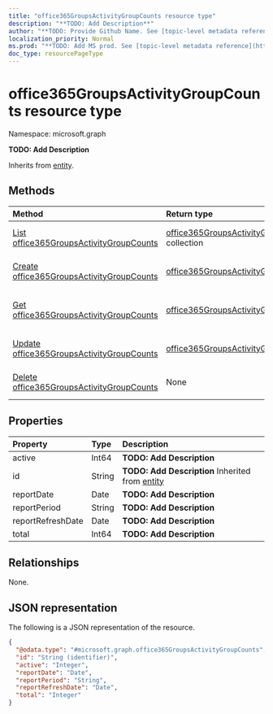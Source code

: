 ```yaml
---
title: "office365GroupsActivityGroupCounts resource type"
description: "**TODO: Add Description**"
author: "**TODO: Provide Github Name. See [topic-level metadata reference](https://msgo.azurewebsites.net/add/document/guidelines/metadata.html#topic-level-metadata)**"
localization_priority: Normal
ms.prod: "**TODO: Add MS prod. See [topic-level metadata reference](https://msgo.azurewebsites.net/add/document/guidelines/metadata.html#topic-level-metadata)**"
doc_type: resourcePageType
---
```


# office365GroupsActivityGroupCounts resource type

Namespace: microsoft.graph



**TODO: Add Description**


Inherits from [entity](../resources/entity.md).

## Methods
|Method|Return type|Description|
|:---|:---|:---|
|[List office365GroupsActivityGroupCounts](../api/office365groupsactivitygroupcounts-list.md)|[office365GroupsActivityGroupCounts](../resources/office365groupsactivitygroupcounts.md) collection|Get a list of the [office365GroupsActivityGroupCounts](../resources/office365groupsactivitygroupcounts.md) objects and their properties.|
|[Create office365GroupsActivityGroupCounts](../api/office365groupsactivitygroupcounts-create.md)|[office365GroupsActivityGroupCounts](../resources/office365groupsactivitygroupcounts.md)|Create a new [office365GroupsActivityGroupCounts](../resources/office365groupsactivitygroupcounts.md) object.|
|[Get office365GroupsActivityGroupCounts](../api/office365groupsactivitygroupcounts-get.md)|[office365GroupsActivityGroupCounts](../resources/office365groupsactivitygroupcounts.md)|Read the properties and relationships of an [office365GroupsActivityGroupCounts](../resources/office365groupsactivitygroupcounts.md) object.|
|[Update office365GroupsActivityGroupCounts](../api/office365groupsactivitygroupcounts-update.md)|[office365GroupsActivityGroupCounts](../resources/office365groupsactivitygroupcounts.md)|Update the properties of an [office365GroupsActivityGroupCounts](../resources/office365groupsactivitygroupcounts.md) object.|
|[Delete office365GroupsActivityGroupCounts](../api/office365groupsactivitygroupcounts-delete.md)|None|Deletes an [office365GroupsActivityGroupCounts](../resources/office365groupsactivitygroupcounts.md) object.|

## Properties
|Property|Type|Description|
|:---|:---|:---|
|active|Int64|**TODO: Add Description**|
|id|String|**TODO: Add Description** Inherited from [entity](../resources/entity.md)|
|reportDate|Date|**TODO: Add Description**|
|reportPeriod|String|**TODO: Add Description**|
|reportRefreshDate|Date|**TODO: Add Description**|
|total|Int64|**TODO: Add Description**|

## Relationships
None.

## JSON representation
The following is a JSON representation of the resource.
<!-- {
  "blockType": "resource",
  "keyProperty": "id",
  "@odata.type": "microsoft.graph.office365GroupsActivityGroupCounts",
  "baseType": "microsoft.graph.entity",
  "openType": false
}
-->
``` json
{
  "@odata.type": "#microsoft.graph.office365GroupsActivityGroupCounts",
  "id": "String (identifier)",
  "active": "Integer",
  "reportDate": "Date",
  "reportPeriod": "String",
  "reportRefreshDate": "Date",
  "total": "Integer"
}
```

